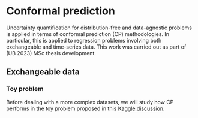 # Conformal prediction
Uncertainty quantification for distribution-free and data-agnostic problems is applied in terms of conformal prediction (CP) methodologies. 
In particular, this is applied to regression problems involving both exchangeable and time-series data. 
This work was carried out as part of (UB 2023) MSc thesis development.

## Exchangeable data

### Toy problem

Before dealing with a more complex datasets, we will study how CP performs in the toy problem proposed in this 
[Kaggle discussion](https://www.kaggle.com/code/dipuk0506/toy-dataset-for-regression-and-uq/notebook). 
